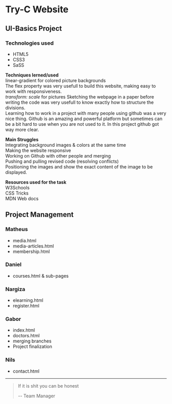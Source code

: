 # Try-C Website

## UI-Basics Project

### Technologies used

- HTML5
- CSS3
- SaSS

**Techniques lerned/used**  
linear-gradient for colored picture backgrounds  
The flex property was very usefull to build this website, making easy to work with responsiveness.  
_transform: scale_ for pictures
Sketching the webpage in a paper before writing the code was very usefull to know exactly how to structure the divisions.  
Learning how to work in a project with many people using github was a very nice thing. Github is an amazing and powerful platform but sometimes can be a bit hard to use when you are not used to it. In this project github got way more clear.

**Main Struggles**  
Integrating background images & colors at the same time  
Making the website responsive  
Working on Github with other people and merging  
Pushing and pulling revised code (resolving conflicts)  
Positioning the images and show the exact content of the image to be displayed.

**Resources used for the task**  
W3Schools  
CSS Tricks  
MDN Web docs

## Project Management

### Matheus

- media.html
- media-articles.html
- membership.html

### Daniel

- courses.html & sub-pages

### Nargiza

- elearning.html
- register.html

### Gabor

- index.html
- doctors.html
- merging branches
- Project finalization

### Nils

- contact.html

<hr>

> If it is shit you can be honest
>
> -- Team Manager
